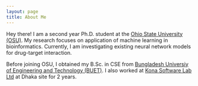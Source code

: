 ```yaml
---
layout: page
title: About Me
---
```


Hey there! I am a second year Ph.D. student at the [Ohio State University (OSU)](https://www.osu.edu/). My research focuses on application of machine learning in bioinformatics. Currently, I am investigating existing neural network models for drug-target interaction.

Before joining OSU, I obtained my B.Sc. in CSE from [Bungladesh Universiy of Engineering and Technology (BUET)](https://www.buet.ac.bd/). I also worked at [Kona Software Lab Ltd](https://konasl.com/) at Dhaka site for 2 years. 
